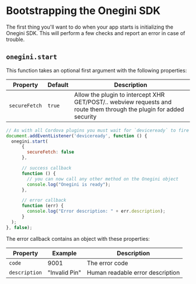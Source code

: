 # Bootstrapping the Onegini SDK

The first thing you'll want to do when your app starts is initializing the Onegini SDK. This will perform a few checks and report an error in case of trouble.

## `onegini.start`

<!-- TODO verify error return object param names & options.secureFetch as well -->

This function takes an optional first argument with the following properties:

| Property | Default | Description |
| --- | --- | --- |
| `secureFetch` | `true` | Allow the plugin to intercept XHR GET/POST/.. webview requests and route them through the plugin for added security


```js
// As with all Cordova plugins you must wait for `deviceready` to fire
document.addEventListener('deviceready', function () {
  onegini.start(
      {
        secureFetch: false
      },

      // success callback
      function () {
        // you can now call any other method on the Onegini object
        console.log("Onegini is ready");
      },

      // error callback
      function (err) {
        console.log("Error description: " + err.description);
      }
  );
}, false);
```

The error callback contains an object with these properties:

| Property | Example | Description |
| --- | --- | --- |
| `code` | 9001 | The error code
| `description` | "Invalid Pin" | Human readable error description
